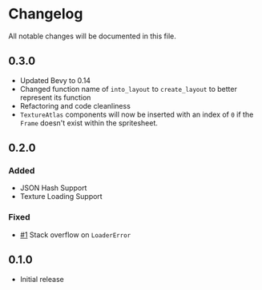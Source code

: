 # Changelog

All notable changes will be documented in this file.

## 0.3.0

- Updated Bevy to 0.14
- Changed function name of `into_layout` to `create_layout` to better represent its function
- Refactoring and code cleanliness
- `TextureAtlas` components will now be inserted with an index of `0` if the `Frame` doesn't exist within the spritesheet.

## 0.2.0

### Added
- JSON Hash Support
- Texture Loading Support

### Fixed
- [#1](https://github.com/danielfeather/bevy_mod_spritesheet/issues/1) Stack overflow on `LoaderError`

## 0.1.0

- Initial release
